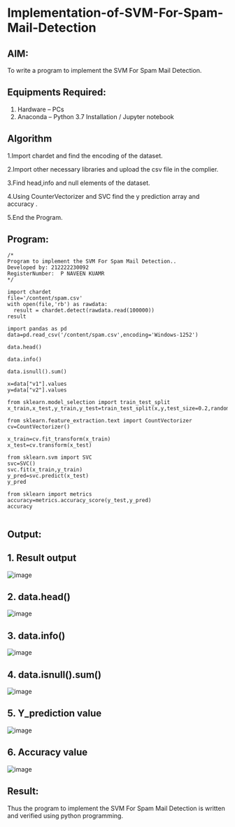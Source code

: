 # Implementation-of-SVM-For-Spam-Mail-Detection

## AIM:
To write a program to implement the SVM For Spam Mail Detection.

## Equipments Required:
1. Hardware – PCs
2. Anaconda – Python 3.7 Installation / Jupyter notebook

## Algorithm
1.Import chardet and find the encoding of the dataset.

2.Import other necessary libraries and upload the csv file in the complier.

3.Find head,info and null elements of the dataset.

4.Using CounterVectorizer and SVC find the y prediction array and accuracy .

5.End the Program. 

## Program:
```
/*
Program to implement the SVM For Spam Mail Detection..
Developed by: 212222230092
RegisterNumber:  P NAVEEN KUAMR
*/
```
```
import chardet
file='/content/spam.csv'
with open(file,'rb') as rawdata:
  result = chardet.detect(rawdata.read(100000))
result

import pandas as pd
data=pd.read_csv('/content/spam.csv',encoding='Windows-1252')

data.head()

data.info()

data.isnull().sum()

x=data["v1"].values
y=data["v2"].values

from sklearn.model_selection import train_test_split
x_train,x_test,y_train,y_test=train_test_split(x,y,test_size=0.2,random_state=0)

from sklearn.feature_extraction.text import CountVectorizer
cv=CountVectorizer()

x_train=cv.fit_transform(x_train)
x_test=cv.transform(x_test)

from sklearn.svm import SVC
svc=SVC()
svc.fit(x_train,y_train)
y_pred=svc.predict(x_test)
y_pred

from sklearn import metrics
accuracy=metrics.accuracy_score(y_test,y_pred)
accuracy


```

## Output:
## 1. Result output
![image](https://github.com/Naveen22009215/Implementation-of-SVM-For-Spam-Mail-Detection/assets/119401470/f6efb661-04e7-44e2-b84a-5cb3546fe49b)

## 2. data.head()
![image](https://github.com/Naveen22009215/Implementation-of-SVM-For-Spam-Mail-Detection/assets/119401470/1262d5e5-d16c-43f6-8917-11f37dee54cb)

## 3. data.info()
![image](https://github.com/Naveen22009215/Implementation-of-SVM-For-Spam-Mail-Detection/assets/119401470/866c81b0-531f-477d-9c6b-20beffcfba93)

## 4. data.isnull().sum()
![image](https://github.com/Naveen22009215/Implementation-of-SVM-For-Spam-Mail-Detection/assets/119401470/b69d5420-7ab0-4829-8a3f-f0fdfa310c2a)

## 5. Y_prediction value
![image](https://github.com/Naveen22009215/Implementation-of-SVM-For-Spam-Mail-Detection/assets/119401470/1f9a8053-fefb-4d5a-8f77-9182f45488a5)

## 6. Accuracy value
![image](https://github.com/Naveen22009215/Implementation-of-SVM-For-Spam-Mail-Detection/assets/119401470/db0a28db-d3d4-459b-b8d3-6e5a3287453d)

## Result:
Thus the program to implement the SVM For Spam Mail Detection is written and verified using python programming.
